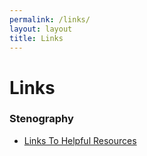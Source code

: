 ```yaml
---
permalink: /links/
layout: layout
title: Links
---
```


<h1 class="center"> Links </h1>

### Stenography

- [Links To Helpful Resources](http://steventammen.com/stenography/links/)

